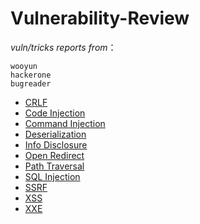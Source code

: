# Vulnerability-Review


*vuln/tricks reports from*：
```
wooyun 
hackerone 
bugreader 
```

- [CRLF](https://github.com/0wlsec/Vuln-Review/blob/main/CRLF.md)
- [Code Injection](https://github.com/0wlsec/Vuln-Review/blob/main/Code%20Injection.md)
- [Command Injection](https://github.com/0wlsec/Vuln-Review/blob/main/Command%20Injection.md)
- [Deserialization](https://github.com/0wlsec/Vuln-Review/blob/main/Deserialization.md)
- [Info Disclosure](https://github.com/0wlsec/Vuln-Review/blob/main/Info%20Disclosure.md)
- [Open Redirect](https://github.com/0wlsec/Vuln-Review/blob/main/Open%20Redirect.md)
- [Path Traversal](https://github.com/0wlsec/Vuln-Review/blob/main/Path%20Traversal.md)
- [SQL Injection](https://github.com/0wlsec/Vuln-Review/blob/main/SQL%20Injection.md)
- [SSRF](https://github.com/0wlsec/Vuln-Review/blob/main/SSRF.md)
- [XSS](https://github.com/0wlsec/Vuln-Review/blob/main/XSS.md)
- [XXE](https://github.com/0wlsec/Vuln-Review/blob/main/XXE.md)

